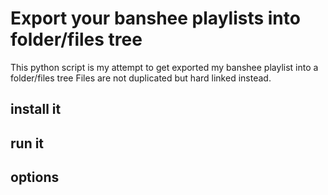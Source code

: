 # Export your banshee playlists into folder/files tree

This python script is my attempt to get exported my banshee playlist into a folder/files tree
Files are not duplicated but hard linked instead.

## install it


## run it

## options

